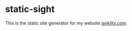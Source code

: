 # static-sight
This is the static site generator for my website [iankilty.com](https://iankilty.com).